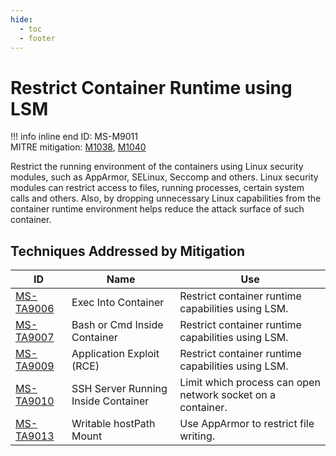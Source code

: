 ```yaml
---
hide:
  - toc
  - footer
---
```


# Restrict Container Runtime using LSM

!!! info inline end
    ID: MS-M9011<br>
    MITRE mitigation: [M1038](https://attack.mitre.org/mitigations/M1038/), [M1040](https://attack.mitre.org/mitigations/M1040/)


Restrict the running environment of the containers using Linux security modules, such as AppArmor, SELinux, Seccomp and others. Linux security modules can restrict access to files, running processes, certain system calls and others. Also, by dropping unnecessary Linux capabilities from the container runtime environment helps reduce the attack surface of such container.


## Techniques Addressed by Mitigation

|ID|Name|Use|
|--|----------|-----------|
|[MS-TA9006](../techniques/Exec%20into%20container.md)|Exec Into Container|Restrict container runtime capabilities using LSM.|
|[MS-TA9007](../techniques/bash%20or%20cmd%20inside%20container.md)|Bash or Cmd Inside Container|Restrict container runtime capabilities using LSM.|
|[MS-TA9009](../techniques/Application%20Exploit%20(RCE).md)|Application Exploit (RCE)|Restrict container runtime capabilities using LSM.|
|[MS-TA9010](../techniques/SSH%20server%20running%20inside%20container.md)|SSH Server Running Inside Container|Limit which process can open network socket on a container.|
|[MS-TA9013](../techniques/Writable%20hostPath%20mount.md)|Writable hostPath Mount|Use AppArmor to restrict file writing.|